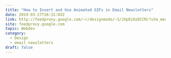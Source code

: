 ```yaml
---
title: "How to Insert and Use Animated GIFs in Email Newsletters"
date: 2019-03-27T16:31:03Z
link: http://feedproxy.google.com/~r/designmodo/~3/JXpOiOzDCCM/?utm_medium=RSS&utm_source=hune
site: feedproxy.google.com
topic: Webdev
category:
  - Design
  - email newsletters
draft: false
---
```

